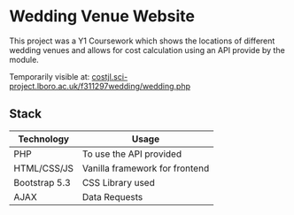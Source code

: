 # Wedding Venue Website

This project was a Y1 Coursework which shows the locations of different wedding venues and allows for cost calculation using an API provide by the module.

Temporarily visible at:
[costjl.sci-project.lboro.ac.uk/f311297wedding/wedding.php](costjl.sci-project.lboro.ac.uk/f311297wedding/wedding.php)

## Stack

| Technology    | Usage                          |
| ------------- | ------------------------------ |
| PHP           | To use the API provided        |
| HTML/CSS/JS   | Vanilla framework for frontend |
| Bootstrap 5.3 | CSS Library used               |
| AJAX          | Data Requests                  |
